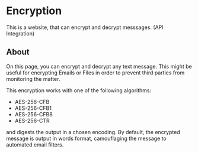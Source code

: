 # Encryption
 This is a website, that can encrypt and decrypt messsages. (API Integration)

## About
 On this page, you can encrypt and decrypt any text message. This might be useful for encrypting Emails or Files in order to prevent third parties from monitoring the matter.
 
 This encryption works with one of the following algorithms:
 - AES-256-CFB
 - AES-256-CFB1
 - AES-256-CFB8
 - AES-256-CTR
 
 and digests the output in a chosen encoding. By default, the encrypted message is output in words format, camouflaging the message to automated email filters.
